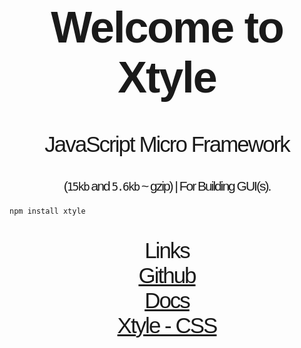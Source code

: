<h1 style="font-size: 5em; letter-spacing: -2px; font-family: Georgia, sans-serif;" align="center">
   Welcome to <strong>Xtyle</strong>
</h1>

<p align="center" style="font-size: 2.5em; letter-spacing: -2px; font-family: Georgia, sans-serif;" >
    JavaScript Micro Framework
</p>

<p align="center" style="font-size: 1.5em; letter-spacing: -2px; font-family: Georgia, sans-serif;" >
     (<code>15kb</code> and <code>5.6kb</code> ~ gzip) | For Building GUI(s).
</p>

```sh
npm install xtyle
```

<p align="center" style="font-size: 2.5em; letter-spacing: -2px; font-family: Georgia, sans-serif;" >
   Links 
   <br>
   <a href="https://github.com/hlop3z/xtyle" target="_blank">
   Github
   </a>
   <br>
   <a href="https://hlop3z.github.io/xtyle/" target="_blank">
   Docs
   </a>
   <br>
   <a href="https://github.com/hlop3z/xtyle-css" target="_blank">Xtyle - CSS</a>
</p>

